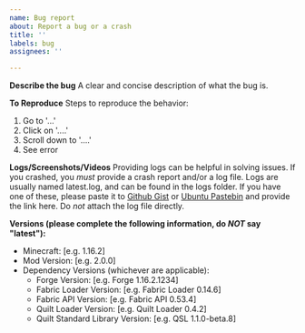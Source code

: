 ```yaml
---
name: Bug report
about: Report a bug or a crash
title: ''
labels: bug
assignees: ''

---
```


**Describe the bug**
A clear and concise description of what the bug is.

**To Reproduce**
Steps to reproduce the behavior:
1. Go to '...'
2. Click on '....'
3. Scroll down to '....'
4. See error

**Logs/Screenshots/Videos**
Providing logs can be helpful in solving issues. If you crashed, you _must_ provide a crash report and/or a log file. Logs are usually named latest.log, and can be found in the logs folder. If you have one of these, please paste it to [Github Gist](https://gist.github.com/) or [Ubuntu Pastebin](https://paste.ubuntu.com/) and provide the link here. Do *not* attach the log file directly.

**Versions (please complete the following information, do *NOT* say "latest"):**
 - Minecraft: [e.g. 1.16.2]
 - Mod Version: [e.g. 2.0.0]
 - Dependency Versions (whichever are applicable):
   - Forge Version: [e.g. Forge 1.16.2.1234]
   - Fabric Loader Version: [e.g. Fabric Loader 0.14.6]
   - Fabric API Version: [e.g. Fabric API 0.53.4]
   - Quilt Loader Version: [e.g. Quilt Loader 0.4.2]
   - Quilt Standard Library Version: [e.g. QSL 1.1.0-beta.8]

